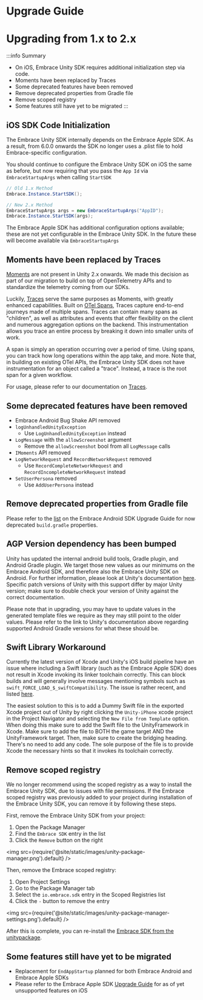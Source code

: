 # Upgrade Guide

# Upgrading from 1.x to 2.x

:::info Summary
- On iOS, Embrace Unity SDK requires additional initialization step via code.
- Moments have been replaced by Traces
- Some deprecated features have been removed
- Remove deprecated properties from Gradle file
- Remove scoped registry
- Some features still have yet to be migrated
:::

## iOS SDK Code Initialization

The Embrace Unity SDK internally depends on the Embrace Apple SDK. As a result, from 6.0.0 onwards the SDK no longer uses a .plist file to hold Embrace-specific configuration. 

You should continue to configure the Embrace Unity SDK on iOS the same as before, but now requiring that you pass the `App Id` via `EmbraceStartupArgs` when calling `StartSDK`

```cs
// Old 1.x Method
Embrace.Instance.StartSDK();

// New 2.x Method
EmbraceStartupArgs args = new EmbraceStartupArgs("AppID");
Embrace.Instance.StartSDK(args);
```

The Embrace Apple SDK has additional configuration options available; these are not yet configurable in the Embrace Unity SDK. In the future these will become available via `EmbraceStartupArgs`

## Moments have been replaced by Traces

[Moments](/unity/features/moments.md) are not present in Unity 2.x onwards. We made this decision as part of our migration to build on top of OpenTelemetry APIs and to standardize the telemetry coming from our SDKs.

Luckily, [Traces](/unity/features/traces.md) serve the same purposes as Moments, with greatly enhanced capabilities. Built on [OTel Spans](https://opentelemetry.io/docs/concepts/signals/traces/), Traces capture end-to-end journeys made of multiple spans. Traces can contain many spans as "children", as well as attributes and events that offer flexibility on the client and numerous aggregation options on the backend. This instrumentation allows you trace an entire process by breaking it down into smaller units of work.

A span is simply an operation occurring over a period of time. Using spans, you can track how long operations within the app take, and more. Note that, in building on existing OTel APIs, the Embrace Unity SDK does not have instrumentation for an object called a "trace". Instead, a trace is the root span for a given workflow.

For usage, please refer to our documentation on [Traces](/unity/features/traces.md).

## Some deprecated features have been removed

- Embrace Android Bug Shake API removed
- `logUnhandledUnityException`
    - Use `LogUnhandledUnityException` instead
- `LogMessage` with the `allowScreenshot` argument
    - Remove the `allowScreenshot` bool from all `LogMessage` calls
- `IMoments` API removed
- `LogNetworkRequest` and `RecordNetworkRequest` removed
    - Use `RecordCompleteNetworkRequest` and `RecordIncompleteNetworkRequest` instead
- `SetUserPersona` removed
    - Use `AddUserPersona` instead

## Remove deprecated properties from Gradle file

Please refer to the [list](/android/upgrading/#remove-deprecated-properties-from-your-buildgradle) on the Embrace Android SDK Upgrade Guide for now deprecated `build.gradle` properties.

## AGP Version dependency has been bumped

Unity has updated the internal android build tools, Gradle plugin, and Android Gradle plugin. We target those new values as our minimums on the Embrace Android SDK, and therefore also the Embrace Unity SDK on Android. For further information, please look at Unity's documentation [here](https://docs.unity3d.com/2021.3/Documentation/Manual/android-gradle-overview.html). Specific patch versions of Unity with this support differ by major Unity version; make sure to double check your version of Unity against the correct documentation.

Please note that in upgrading, you may have to update values in the generated template files we require as they may still point to the older values. Please refer to the link to Unity's documentation above regarding supported Android Gradle versions for what these should be.

## Swift Library Workaround

Currently the latest version of Xcode and Unity's iOS build pipeline have an issue where including a Swift library (such as the Embrace Apple SDK) does not result in Xcode invoking its linker toolchain correctly. This can block builds and will generally involve messages mentioning symbols such as `swift_FORCE_LOAD_$_swiftCompatibility`. The issue is rather recent, and listed [here](https://forums.developer.apple.com/forums/thread/762854).

The easiest solution to this is to add a Dummy Swift file in the exported Xcode project out of Unity by right clicking the `Unity-iPhone` xcode project in the Project Navigator and selecting the `New File from Template` option. When doing this make sure to add the Swift file to the UnityFramework in Xcode. Make sure to add the file to BOTH the game target AND the UnityFramework target. Then, make sure to create the bridging heading. There's no need to add any code. The sole purpose of the file is to provide Xcode the necessary hints so that it invokes its toolchain correctly.

## Remove scoped registry

We no longer recommend using the scoped registry as a way to install the Embrace Unity SDK, due to issues with file permissions. If the Embrace scoped registry was previously added to your project during installation of the Embrace Unity SDK, you can remove it by following these steps.

First, remove the Embrace Unity SDK from your project:

1. Open the Package Manager
2. Find the `Embrace SDK` entry in the list
3. Click the `Remove` button on the right

<img src={require('@site/static/images/unity-package-manager.png').default} />

Then, remove the Embrace scoped registry:

1. Open Project Settings
2. Go to the Package Manager tab
3. Select the `io.embrace.sdk` entry in the Scoped Registries list
4. Click the `-` button to remove the entry

<img src={require('@site/static/images/unity-package-manager-settings.png').default} />

After this is complete, you can re-install the [Embrace SDK from the unitypackage](/unity/integration/session-reporting/).

## Some features still have yet to be migrated

- Replacement for `EndAppStartup` planned for both Embrace Android and Embrace Apple SDKs
- Please refer to the Embrace Apple SDK [Upgrade Guide](/ios/open-source/upgrade-guide/) for as of yet unsupported features on iOS
